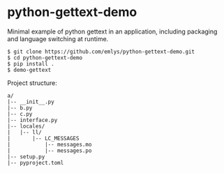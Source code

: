 # python-gettext-demo
Minimal example of python gettext in an application, including packaging and language switching at runtime.

```
$ git clone https://github.com/emlys/python-gettext-demo.git
$ cd python-gettext-demo
$ pip install .
$ demo-gettext
```

Project structure:
```
a/
|-- __init__.py
|-- b.py
|-- c.py
|-- interface.py
|-- locales/
|   |-- ll/
|       |-- LC_MESSAGES
|           |-- messages.mo
|           |-- messages.po
|-- setup.py
|-- pyproject.toml
```
